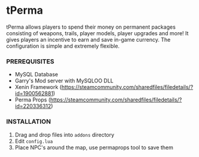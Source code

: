 # tPerma

tPerma allows players to spend their money on permanent packages consisting of weapons, trails, player models, player upgrades and more! It gives players an incentive to earn and save in-game currency. The configuration is simple and extremely flexible.

### PREREQUISITES
 - MySQL Database
 - Garry's Mod server with MySQLOO DLL
 - Xenin Framework (https://steamcommunity.com/sharedfiles/filedetails/?id=1900562881)
 - Perma Props (https://steamcommunity.com/sharedfiles/filedetails/?id=220336312)
 
### INSTALLATION
1) Drag and drop files into `addons` directory
2) Edit `config.lua`
3) Place NPC's around the map, use permaprops tool to save them
